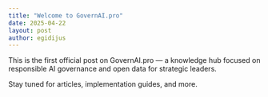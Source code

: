 ```yaml
---
title: "Welcome to GovernAI.pro"
date: 2025-04-22
layout: post
author: egidijus
---
```


This is the first official post on GovernAI.pro — a knowledge hub focused on responsible AI governance and open data for strategic leaders.

Stay tuned for articles, implementation guides, and more.
